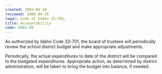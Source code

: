 ```yaml
---
created: 2005-04-26
reviewed: 2005-04-26
legal: Code of Idaho 33-701,
title: Accountability
code: 0801.90
---
```



As authorized by Idaho Code 33-701, the board of trustees will periodically review the school district budget and make appropriate adjustments.

Periodically, the actual expenditures to date of the district will be compared to the budgeted expenditures. Appropriate action, as determined by district administration, will be taken to bring the budget into balance, if needed.


